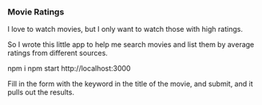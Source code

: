 ### Movie Ratings
I love to watch movies, but I only want to watch those with high ratings.

So I wrote this little app to help me search movies and list them by average ratings from different sources.

npm i
npm start
http://localhost:3000

Fill in the form with the keyword in the title of the movie, and submit, and it pulls out the results.

